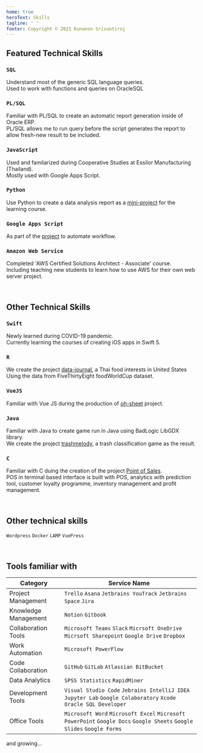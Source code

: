 ```yaml
---
home: true
heroText: Skills
tagline: ' '
footer: Copyright © 2021 Kunanon Srisuntiroj
---
```


## Featured Technical Skills
### `SQL`
Understand most of the generic SQL language queries.<br>
Used to work with functions and queries on OracleSQL

### `PL/SQL`
Familiar with PL/SQL to create an automatic report generation inside of Oracle ERP.<br>
PL/SQL allows me to run query before the script generates the report to allow fresh-new result to be included.

### `JavaScript`
Used and familarized during Cooperative Studies at Essilor Manufacturing (Thailand).<br>
Mostly used with Google Apps Script.

### `Python`
Use Python to create a data analysis report as a [mini-project](https://github.com/sagelga/PSIT_Project) for the learning course.

### `Google Apps Script`
As part of the [project](github.com) to automate workflow.

### `Amazon Web Service`
Completed 'AWS Certified Solutions Architect - Associate' course.<br>
Including teaching new students to learn how to use AWS for their own web server project.

</br>

## Other Technical Skills
### `Swift`
Newly learned during COVID-19 pandemic.<br>
Currently learning the courses of creating iOS apps in Swift 5.

### `R`
We create the project [data-journal](https://github.com/sagelga/data-journal), a Thai food interests in United States<br>
Using the data from FiveThirtyEight foodWorldCup dataset.

### `VueJS`
Familiar with Vue JS during the production of [oh-sheet](https://github.com/sagelga/oh-sheet) project.

### `Java`
Familiar with Java to create game run in Java using BadLogic LibGDX library.<br>
We create the project [trashmelody](https://github.com/sagelga/trashmelody), a trash classification game as the result.

### `C`
Familiar with C duing the creation of the project [Point of Sales](https://github.com/sagelga/ComPro_Project).<br>
POS in terminal based interface is built with POS, analytics with prediction tool, customer loyalty programme, inventory management and profit management.

</br>

## Other technical skills
`Wordpress` `Docker` `LAMP` `VuePress`

</br>

## Tools familiar with
| Category             | Service Name                                                                                                           |
| -------------------- | ---------------------------------------------------------------------------------------------------------------------- |
| Project Management   | `Trello` `Asana` `Jetbrains YouTrack` `Jetbrains Space` `Jira`                                                         |
| Knowledge Management | `Notion` `Gitbook`                                                                                                     |
| Collaboration Tools  | `Microsoft Teams` `Slack` `Micrsoft OneDrive` `Micrsoft Sharepoint` `Google Drive` `Dropbox`                           |
| Work Automation      | `Microsoft PowerFlow`                                                                                                  |
| Code Collaboration   | `GitHub` `GitLab` `Atlassian BitBucket`                                                                                |
| Data Analytics       | `SPSS Statistics` `RapidMiner`                                                                                         |
| Development Tools    | `Visual Studio Code` `Jebrains IntelliJ IDEA` `Jupyter Lab` `Google Colaboratory` `Xcode` `Oracle SQL Developer`       |
| Office Tools         | `Microsoft Word` `Microsoft Excel` `Microsoft PowerPoint` `Google Docs` `Google Sheets` `Google Slides` `Google Forms` |

and growing...

